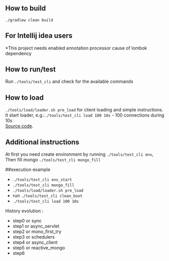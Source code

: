 ## How to build
`./gradlew clean build`

## For Intellij idea users
*This project needs enabled annotation processor cause of lombok dependency

## How to run/test
Run `./tools/test_cli` and check for the available commands

## How to load
`./tools/load/loader.sh pre_load` for client loading and simple instructions. <br>
It start loader, e.g.:`./tools/test_cli load 100 10s` - 100 connections during 10s <br>
[Source code](https://github.com/obscurecore/rx-benchmark "rx-loader").

## Additional instructions
At first you need create environment by running `./tools/test_cli env`,<br>
Then fill mongo  `./tools/test_cli mongo_fill` 

##execution example
* `./tools/test_cli env_start`
* `./tools/test_cli mongo_fill`
* `./tools/load/loader.sh pre_load`
* run `./tools/test_cli clean_boot`
* `./tools/test_cli load 100 10s`

History evolution :
* step0 or sync
* step1 or async_servlet
* step2 or mono_first_try
* step3 or schedulers
* step4 or async_client
* step5 or reactive_mongo
* step6
